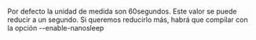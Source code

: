 Por defecto la unidad de medida son 60segundos. Este valor se puede reducir a un segundo.
Si queremos reducirlo más, habrá que compilar con la opción --enable-nanosleep
